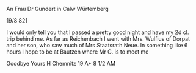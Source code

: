An Frau Dr Gundert in Calw Würtemberg

 19/8 821

I would only tell you that I passed a pretty good night and have my 2d cl. trip behind me. As far as Reichenbach I went with Mrs. Wulfius of Dorpat and her son, who saw much of Mrs Staatsrath Neue. In something like 6 hours I hope to be at Bautzen where Mr G. is to meet me

 Goodbye
 Yours H
Chemnitz 19 A<ug>* 8 1/2 AM
